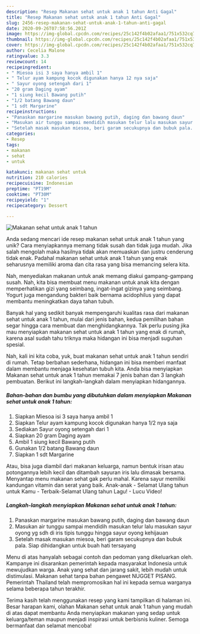 ```yaml
---
description: "Resep Makanan sehat untuk anak 1 tahun Anti Gagal"
title: "Resep Makanan sehat untuk anak 1 tahun Anti Gagal"
slug: 2456-resep-makanan-sehat-untuk-anak-1-tahun-anti-gagal
date: 2020-09-26T07:58:56.201Z
image: https://img-global.cpcdn.com/recipes/25c142f4b02afaa1/751x532cq70/makanan-sehat-untuk-anak-1-tahun-foto-resep-utama.jpg
thumbnail: https://img-global.cpcdn.com/recipes/25c142f4b02afaa1/751x532cq70/makanan-sehat-untuk-anak-1-tahun-foto-resep-utama.jpg
cover: https://img-global.cpcdn.com/recipes/25c142f4b02afaa1/751x532cq70/makanan-sehat-untuk-anak-1-tahun-foto-resep-utama.jpg
author: Cecelia Malone
ratingvalue: 3.3
reviewcount: 14
recipeingredient:
- " Miesoa isi 3 saya hanya ambil 1"
- " Telur ayam kampung kocok digunakan hanya 12 nya saja"
- " Sayur oyong setengah dari 1"
- "20 gram Daging ayam"
- "1 siung kecil Bawang putih"
- "1/2 batang Bawang daun"
- "1 sdt Margarine"
recipeinstructions:
- "Panaskan margarine masukan bawang putih, daging dan bawang daun"
- "Masukan air tunggu sampai mendidih masukan telur lalu masukan sayur oyong yg sdh di iris tipis tunggu hingga sayur oyong kehijauan"
- "Setelah masak masukan miesoa, beri garam secukupnya dan bubuk pala. Siap dihidangkan untuk buah hati tersayang"
categories:
- Resep
tags:
- makanan
- sehat
- untuk

katakunci: makanan sehat untuk 
nutrition: 210 calories
recipecuisine: Indonesian
preptime: "PT19M"
cooktime: "PT30M"
recipeyield: "1"
recipecategory: Dessert

---
```



![Makanan sehat untuk anak 1 tahun](https://img-global.cpcdn.com/recipes/25c142f4b02afaa1/751x532cq70/makanan-sehat-untuk-anak-1-tahun-foto-resep-utama.jpg)

Anda sedang mencari ide resep makanan sehat untuk anak 1 tahun yang unik? Cara menyiapkannya memang tidak susah dan tidak juga mudah. Jika salah mengolah maka hasilnya tidak akan memuaskan dan justru cenderung tidak enak. Padahal makanan sehat untuk anak 1 tahun yang enak seharusnya memiliki aroma dan cita rasa yang bisa memancing selera kita.

Nah, menyediakan makanan untuk anak memang diakui gampang-gampang susah. Nah, kita bisa membuat menu makanan untuk anak kita dengan memperhatikan gizi yang seimbang, ingat-ingat gizinya yang seimbang. Yogurt juga mengandung bakteri baik bernama acidophilus yang dapat membantu meningkatkan daya tahan tubuh.

Banyak hal yang sedikit banyak mempengaruhi kualitas rasa dari makanan sehat untuk anak 1 tahun, mulai dari jenis bahan, kedua pemilihan bahan segar hingga cara membuat dan menghidangkannya. Tak perlu pusing jika mau menyiapkan makanan sehat untuk anak 1 tahun yang enak di rumah, karena asal sudah tahu triknya maka hidangan ini bisa menjadi suguhan spesial.


Nah, kali ini kita coba, yuk, buat makanan sehat untuk anak 1 tahun sendiri di rumah. Tetap berbahan sederhana, hidangan ini bisa memberi manfaat dalam membantu menjaga kesehatan tubuh kita. Anda bisa menyiapkan Makanan sehat untuk anak 1 tahun memakai 7 jenis bahan dan 3 langkah pembuatan. Berikut ini langkah-langkah dalam menyiapkan hidangannya.

<!--inarticleads1-->

##### Bahan-bahan dan bumbu yang dibutuhkan dalam menyiapkan Makanan sehat untuk anak 1 tahun:

1. Siapkan  Miesoa isi 3 saya hanya ambil 1
1. Siapkan  Telur ayam kampung kocok digunakan hanya 1/2 nya saja
1. Sediakan  Sayur oyong setengah dari 1
1. Siapkan 20 gram Daging ayam
1. Ambil 1 siung kecil Bawang putih
1. Gunakan 1/2 batang Bawang daun
1. Siapkan 1 sdt Margarine


Atau, bisa juga diambil dari makanan keluarga, namun bentuk irisan atau potongannya lebih kecil dan ditambah sayuran iris lalu dimasak bersama. Menyantap menu makanan sehat gak perlu mahal. Karena sayur memiliki kandungan vitamin dan serat yang baik. Anak-anak - Selamat Ulang tahun untuk Kamu - Terbaik-Selamat Ulang tahun Lagu! - Lucu Video! 

<!--inarticleads2-->

##### Langkah-langkah menyiapkan Makanan sehat untuk anak 1 tahun:

1. Panaskan margarine masukan bawang putih, daging dan bawang daun
1. Masukan air tunggu sampai mendidih masukan telur lalu masukan sayur oyong yg sdh di iris tipis tunggu hingga sayur oyong kehijauan
1. Setelah masak masukan miesoa, beri garam secukupnya dan bubuk pala. Siap dihidangkan untuk buah hati tersayang


Menu di atas hanyalah sebagai contoh dan pedoman yang dikeluarkan oleh. Kampanye ini disarankan pemerintah kepada masyarakat Indonesia untuk mewujudkan warga. Anak yang sehat dan jarang sakit, lebih mudah untuk distimulasi. Makanan sehat tanpa bahan pengawet NUGGET PISANG. Pemerintah Thailand telah mempromosikan hal ini kepada semua warganya selama beberapa tahun terakhir. 

Terima kasih telah menggunakan resep yang kami tampilkan di halaman ini. Besar harapan kami, olahan Makanan sehat untuk anak 1 tahun yang mudah di atas dapat membantu Anda menyiapkan makanan yang sedap untuk keluarga/teman maupun menjadi inspirasi untuk berbisnis kuliner. Semoga bermanfaat dan selamat mencoba!
